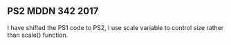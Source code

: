 ## PS2 MDDN 342 2017

I have shifted the PS1 code to PS2, I use scale variable to control size rather than scale() function.